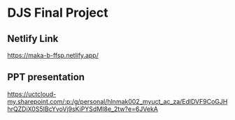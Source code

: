 # DJS Final Project

## Netlify Link
https://maka-b-ffsp.netlify.app/

## PPT presentation
https://uctcloud-my.sharepoint.com/:p:/g/personal/hlnmak002_myuct_ac_za/EdlDVF9CoGJHhrQZDiX0S5IBcYvoVj9sKiPYSdMI8e_2tw?e=6JVekA

